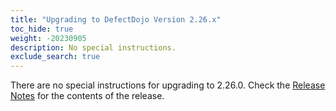 ```yaml
---
title: "Upgrading to DefectDojo Version 2.26.x"
toc_hide: true
weight: -20230905
description: No special instructions.
exclude_search: true
---
```

There are no special instructions for upgrading to 2.26.0. Check the [Release Notes](https://github.com/DefectDojo/django-DefectDojo/releases/tag/2.26.0) for the contents of the release.
